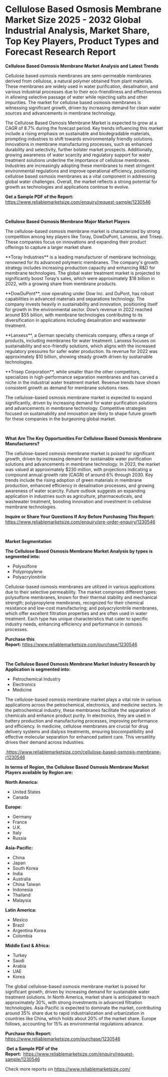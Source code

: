 <p><h1>Cellulose Based Osmosis Membrane Market Size 2025 - 2032 Global Industrial Analysis, Market Share, Top Key Players, Product Types and Forecast Research Report</h1></p><p><strong>Cellulose Based Osmosis Membrane Market Analysis and Latest Trends</strong></p>
<p><p>Cellulose based osmosis membranes are semi-permeable membranes derived from cellulose, a natural polymer obtained from plant materials. These membranes are widely used in water purification, desalination, and various industrial processes due to their eco-friendliness and effectiveness in allowing selective passage of water while rejecting salts and other impurities. The market for cellulose based osmosis membranes is witnessing significant growth, driven by increasing demand for clean water sources and advancements in membrane technology.</p><p>The Cellulose Based Osmosis Membrane Market is expected to grow at a CAGR of 8.7% during the forecast period. Key trends influencing this market include a rising emphasis on sustainable and biodegradable materials, prompting industries to shift towards environmentally friendly solutions. Innovations in membrane manufacturing processes, such as enhanced durability and selectivity, further bolster market prospects. Additionally, growing awareness of water scarcity and regulatory support for water treatment solutions underline the importance of cellulose membranes. Industries are increasingly adopting these membranes to meet stringent environmental regulations and improve operational efficiency, positioning cellulose based osmosis membranes as a vital component in addressing global water challenges. Overall, the market reflects a strong potential for growth as technologies and applications continue to evolve.</p></p>
<p><strong>Get a Sample PDF of the Report:&nbsp;</strong> <a href="https://www.reliablemarketsize.com/enquiry/request-sample/1230546?utm_campaign=1197&utm_medium=2&utm_source=Github&utm_content=ia&utm_term=03022025&utm_id=cellulose-based-osmosis-membrane">https://www.reliablemarketsize.com/enquiry/request-sample/1230546</a></p>
<p>&nbsp;</p>
<p><strong>Cellulose Based Osmosis Membrane Major Market Players</strong></p>
<p><p>The cellulose-based osmosis membrane market is characterized by strong competition among key players like Toray, DowDuPont, Lanxess, and Trisep. These companies focus on innovations and expanding their product offerings to capture a larger market share.</p><p>**Toray Industries** is a leading manufacturer of membrane technology, renowned for its advanced polymeric membranes. The company's growth strategy includes increasing production capacity and enhancing R&D for membrane technologies. The global water treatment market is projected to significantly boost Toray’s sales, which were approximately $18 billion in 2022, with a growing share from membrane products.</p><p>**DowDuPont**, now operating under Dow Inc. and DuPont, has robust capabilities in advanced materials and separations technology. The company invests heavily in sustainability and innovation, positioning itself for growth in the environmental sector. Dow’s revenue in 2022 reached around $55 billion, with membrane technologies contributing to its diversification in applications including desalination and wastewater treatment.</p><p>**Lanxess**, a German specialty chemicals company, offers a range of products, including membranes for water treatment. Lanxess focuses on sustainability and eco-friendly solutions, which aligns with the increased regulatory pressures for safer water production. Its revenue for 2022 was approximately $10 billion, showing steady growth driven by sustainable technologies.</p><p>**Trisep Corporation**, while smaller than the other competitors, specializes in high-performance separation membranes and has carved a niche in the industrial water treatment market. Revenue trends have shown consistent growth as demand for membrane solutions rises.</p><p>The cellulose-based osmosis membrane market is expected to expand significantly, driven by increasing demand for water purification solutions and advancements in membrane technology. Competitive strategies focused on sustainability and innovation are likely to shape future growth for these companies in the burgeoning global market.</p></p>
<p>&nbsp;</p>
<p><strong>What Are The Key Opportunities For Cellulose Based Osmosis Membrane Manufacturers?</strong></p>
<p><p>The cellulose-based osmosis membrane market is poised for significant growth, driven by increasing demand for sustainable water purification solutions and advancements in membrane technology. In 2023, the market was valued at approximately $230 million, with projections indicating a compound annual growth rate (CAGR) of around 6% through 2030. Key trends include the rising adoption of green materials in membrane production, enhanced efficiency in desalination processes, and growing awareness of water scarcity. Future outlook suggests an expanding application in industries such as agriculture, pharmaceuticals, and wastewater treatment, boosting innovation and investment in cellulose membrane technologies.</p></p>
<p><strong>Inquire or Share Your Questions If Any Before Purchasing This Report:</strong> <a href="https://www.reliablemarketsize.com/enquiry/pre-order-enquiry/1230546?utm_campaign=1197&utm_medium=2&utm_source=Github&utm_content=ia&utm_term=03022025&utm_id=cellulose-based-osmosis-membrane">https://www.reliablemarketsize.com/enquiry/pre-order-enquiry/1230546</a></p>
<p>&nbsp;</p>
<p><strong>Market Segmentation</strong></p>
<p><strong>The Cellulose Based Osmosis Membrane Market Analysis by types is segmented into:</strong></p>
<p><ul><li>Polysulfone</li><li>Polypropylene</li><li>Polyacrylonitrile</li></ul></p>
<p><p>Cellulose-based osmosis membranes are utilized in various applications due to their selective permeability. The market comprises different types: polysulfone membranes, known for their thermal stability and mechanical strength; polypropylene membranes, recognized for their chemical resistance and low-cost manufacturing; and polyacrylonitrile membranes, which offer excellent filtration properties and are often used in water treatment. Each type has unique characteristics that cater to specific industry needs, enhancing efficiency and performance in osmosis processes.</p></p>
<p><strong>Purchase this Report:&nbsp;</strong><a href="https://www.reliablemarketsize.com/purchase/1230546?utm_campaign=1197&utm_medium=2&utm_source=Github&utm_content=ia&utm_term=03022025&utm_id=cellulose-based-osmosis-membrane">https://www.reliablemarketsize.com/purchase/1230546</a></p>
<p>&nbsp;</p>
<p><strong>The Cellulose Based Osmosis Membrane Market Industry Research by Application is segmented into:</strong></p>
<p><ul><li>Petrochemical Industry</li><li>Electronics</li><li>Medicine</li></ul></p>
<p><p>The cellulose-based osmosis membrane market plays a vital role in various applications across the petrochemical, electronics, and medicine sectors. In the petrochemical industry, these membranes facilitate the separation of chemicals and enhance product purity. In electronics, they are used in battery production and manufacturing processes, improving performance and efficiency. In medicine, cellulose membranes are crucial for drug delivery systems and dialysis treatments, ensuring biocompatibility and effective molecular separation for enhanced patient care. This versatility drives their demand across industries.</p></p>
<p><a href="https://www.reliablemarketsize.com/cellulose-based-osmosis-membrane-r1230546?utm_campaign=1197&utm_medium=2&utm_source=Github&utm_content=ia&utm_term=03022025&utm_id=cellulose-based-osmosis-membrane">&nbsp;https://www.reliablemarketsize.com/cellulose-based-osmosis-membrane-r1230546</a></p>
<p><strong>In terms of Region, the Cellulose Based Osmosis Membrane Market Players available by Region are:</strong></p>
<p>
    <p> <strong> North America: </strong>
        <ul>
            <li>United States</li>
            <li>Canada</li>
        </ul>
        </p> 
    <p> <strong> Europe: </strong>
        <ul>
            <li>Germany</li>
            <li>France</li>
            <li>U.K.</li>
            <li>Italy</li>
            <li>Russia</li>
        </ul>
        </p> 
    <p> <strong> Asia-Pacific: </strong>
        <ul>
            <li>China</li>
            <li>Japan</li>
            <li>South Korea</li>
            <li>India</li>
            <li>Australia</li>
            <li>China Taiwan</li>
            <li>Indonesia</li>
            <li>Thailand</li>
            <li>Malaysia</li>
        </ul>
        </p> 
    <p> <strong> Latin America: </strong>
        <ul>
            <li>Mexico</li>
            <li>Brazil</li>
            <li>Argentina Korea</li>
            <li>Colombia</li>
        </ul>
        </p> 
    <p> <strong> Middle East & Africa: </strong>
        <ul>
            <li>Turkey</li>
            <li>Saudi</li>
            <li>Arabia</li>
            <li>UAE</li>
            <li>Korea</li>
        </ul>
    </p>
    </p>
<p><p>The global cellulose-based osmosis membrane market is poised for significant growth, driven by increasing demand for sustainable water treatment solutions. In North America, market share is anticipated to reach approximately 30%, with strong investments in advanced filtration technologies. Asia-Pacific is expected to dominate the market, contributing around 35% share due to rapid industrialization and urbanization in countries like China, which holds about 20% of the market share. Europe follows, accounting for 15% as environmental regulations advance.</p></p>
<p><strong>Purchase this Report: </strong><a href="https://www.reliablemarketsize.com/purchase/1230546?utm_campaign=1197&utm_medium=2&utm_source=Github&utm_content=ia&utm_term=03022025&utm_id=cellulose-based-osmosis-membrane">https://www.reliablemarketsize.com/purchase/1230546</a></p>
<p>&nbsp;<strong>Get a Sample PDF of the Report:&nbsp;&nbsp;</strong><a href="https://www.reliablemarketsize.com/enquiry/request-sample/1230546?utm_campaign=1197&utm_medium=2&utm_source=Github&utm_content=ia&utm_term=03022025&utm_id=cellulose-based-osmosis-membrane">https://www.reliablemarketsize.com/enquiry/request-sample/1230546</a></p>
<p><strong></strong></p>
<p>Check more reports on <a href="https://www.reliablemarketsize.com/?utm_campaign=1197&utm_medium=2&utm_source=Github&utm_content=ia&utm_term=03022025&utm_id=cellulose-based-osmosis-membrane">https://www.reliablemarketsize.com/</a></p>